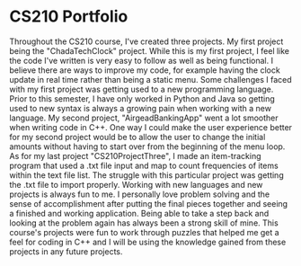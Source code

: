 # CS210 Portfolio

Throughout the CS210 course, I've created three projects. My first project being the "ChadaTechClock" project. While this is my first project, I feel like the code I've written is very easy to follow as well as being functional. I believe there are ways to improve my code, for example having the clock update in real time rather than being a static menu. Some challenges I faced with my first project was getting used to a new programming language. Prior to this semester, I have only worked in Python and Java so getting used to new syntax is always a growing pain when working with a new language. My second project, "AirgeadBankingApp" went a lot smoother when writing code in C++. One way I could make the user experience better for my second project would be to allow the user to change the initial amounts without having to start over from the beginning of the menu loop. As for my last project "CS210ProjectThree", I made an item-tracking program that used a .txt file input and map to count frequencies of items within the text file list. The struggle with this particular project was getting the .txt file to import properly. Working with new languages and new projects is always fun to me. I personally love problem solving and the sense of accomplishment after putting the final pieces together and seeing a finished and working application. Being able to take a step back and looking at the problem again has always been a strong skill of mine. This course's projects were fun to work through puzzles that helped me get a feel for coding in C++ and I will be using the knowledge gained from these projects in any future projects. 
